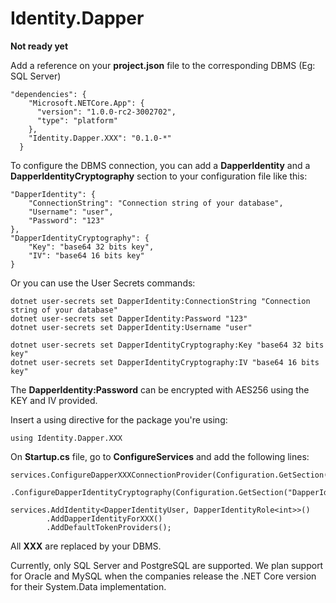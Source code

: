# Identity.Dapper
**Not ready yet**

Add a reference on your **project.json** file to the corresponding DBMS (Eg: SQL Server)
```
"dependencies": {
    "Microsoft.NETCore.App": {
      "version": "1.0.0-rc2-3002702",
      "type": "platform"
    },
    "Identity.Dapper.XXX": "0.1.0-*"
  }
```

To configure the DBMS connection, you can add a **DapperIdentity** and a **DapperIdentityCryptography** section to your configuration file like this:
```
"DapperIdentity": {
    "ConnectionString": "Connection string of your database",
    "Username": "user",
    "Password": "123"
},
"DapperIdentityCryptography": {
    "Key": "base64 32 bits key",
    "IV": "base64 16 bits key"
}
```

Or you can use the User Secrets commands:
```
dotnet user-secrets set DapperIdentity:ConnectionString "Connection string of your database"
dotnet user-secrets set DapperIdentity:Password "123"
dotnet user-secrets set DapperIdentity:Username "user"

dotnet user-secrets set DapperIdentityCryptography:Key "base64 32 bits key"
dotnet user-secrets set DapperIdentityCryptography:IV "base64 16 bits key"
```

The **DapperIdentity:Password** can be encrypted with AES256 using the KEY and IV provided.

Insert a using directive for the package you're using:
```
using Identity.Dapper.XXX
```

On **Startup.cs** file, go to **ConfigureServices** and add the following lines:
```
services.ConfigureDapperXXXConnectionProvider(Configuration.GetSection("DapperIdentity"))
        .ConfigureDapperIdentityCryptography(Configuration.GetSection("DapperIdentityCryptography"));

services.AddIdentity<DapperIdentityUser, DapperIdentityRole<int>>()
        .AddDapperIdentityForXXX()
        .AddDefaultTokenProviders();
```

All **XXX** are replaced by your DBMS.

Currently, only SQL Server and PostgreSQL are supported. We plan support for Oracle and MySQL when the companies release the .NET Core version for their System.Data implementation.
